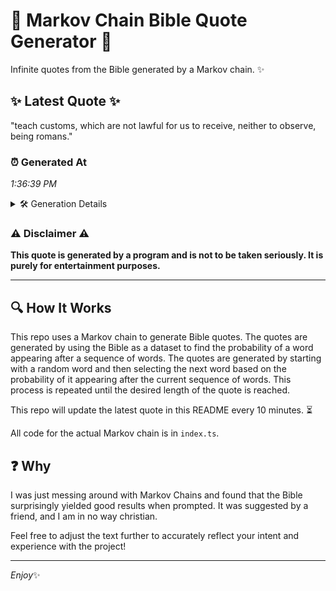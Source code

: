 # 📖 Markov Chain Bible Quote Generator 📖

Infinite quotes from the Bible generated by a Markov chain. ✨

## ✨ Latest Quote ✨
"teach customs, which are not lawful for us to receive, neither to observe, being romans."

### ⏰ Generated At
*1:36:39 PM*

<details>
    <summary>🛠️ Generation Details</summary>
    <p>
        <strong>🌱 Seed:</strong> teach<br>
        <strong>🔄 Iterations:</strong> 14<br>
        <strong>📜 Context History:</strong><br>[ teach ]: customs,<br>[ teach, customs, ]: which<br>[ teach, customs,, which ]: are<br>[ teach, customs,, which, are ]: not<br>[ teach, customs,, which, are, not ]: lawful<br>[ teach, customs,, which, are, not, lawful ]: for<br>[ customs,, which, are, not, lawful, for ]: us<br>[ which, are, not, lawful, for, us ]: to<br>[ are, not, lawful, for, us, to ]: receive,<br>[ not, lawful, for, us, to, receive, ]: neither<br>[ lawful, for, us, to, receive,, neither ]: to<br>[ for, us, to, receive,, neither, to ]: observe,<br>[ us, to, receive,, neither, to, observe, ]: being<br>[ to, receive,, neither, to, observe,, being ]: romans.<br>
    </p>
</details>

### ⚠️ Disclaimer ⚠️
**This quote is generated by a program and is not to be taken seriously. It is purely for entertainment purposes.**

---

## 🔍 How It Works

This repo uses a Markov chain to generate Bible quotes. The quotes are generated by using the Bible as a dataset to find the probability of a word appearing after a sequence of words. The quotes are generated by starting with a random word and then selecting the next word based on the probability of it appearing after the current sequence of words. This process is repeated until the desired length of the quote is reached.

This repo will update the latest quote in this README every 10 minutes. ⏳

All code for the actual Markov chain is in `index.ts`.

## ❓ Why

I was just messing around with Markov Chains and found that the Bible surprisingly yielded good results when prompted. 
It was suggested by a friend, and I am in no way christian.

Feel free to adjust the text further to accurately reflect your intent and experience with the project!

---

*Enjoy*✨
